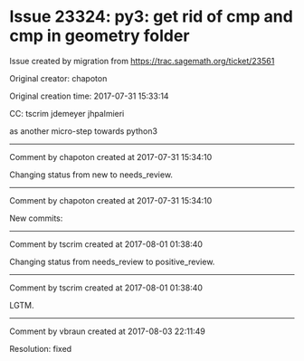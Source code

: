 # Issue 23324: py3: get rid of __cmp__ and cmp in geometry folder

Issue created by migration from https://trac.sagemath.org/ticket/23561

Original creator: chapoton

Original creation time: 2017-07-31 15:33:14

CC:  tscrim jdemeyer jhpalmieri

as another micro-step towards python3


---

Comment by chapoton created at 2017-07-31 15:34:10

Changing status from new to needs_review.


---

Comment by chapoton created at 2017-07-31 15:34:10

New commits:


---

Comment by tscrim created at 2017-08-01 01:38:40

Changing status from needs_review to positive_review.


---

Comment by tscrim created at 2017-08-01 01:38:40

LGTM.


---

Comment by vbraun created at 2017-08-03 22:11:49

Resolution: fixed
